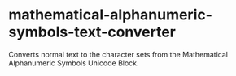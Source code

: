 # mathematical-alphanumeric-symbols-text-converter
Converts normal text to the character sets from the Mathematical Alphanumeric Symbols Unicode Block.
